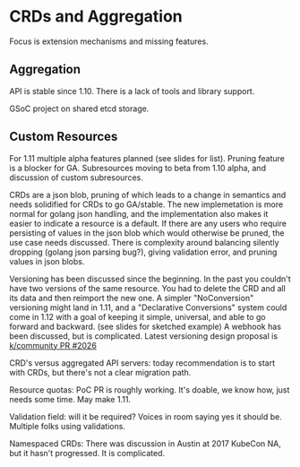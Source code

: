 # CRDs and Aggregation

Focus is extension mechanisms and missing features.

## Aggregation

API is stable since 1.10.  There is a lack of tools and library
support.

GSoC project on shared etcd storage.

## Custom Resources

For 1.11 multiple alpha features planned (see slides for list).
Pruning feature is a blocker for GA.  Subresources moving to beta
from 1.10 alpha, and discussion of custom subresources.

CRDs are a json blob, pruning of which leads to a change in semantics
and needs solidified for CRDs to go GA/stable.  The new implemetation
is more normal for golang json handling, and the implementation
also makes it easier to indicate a resource is a default.  If there
are any users who require persisting of values in the json blob
which would otherwise be pruned, the use case needs discussed.
There is complexity around balancing silently dropping (golang json
parsing bug?), giving validation error, and pruning values in json blobs.

Versioning has been discussed since the beginning.  In the past you
couldn't have two versions of the same resource.  You had to delete
the CRD and all its data and then reimport the new one.  A simpler
"NoConversion" versioning might land in 1.11, and a "Declarative
Conversions" system could come in 1.12 with a goal of keeping it
simple, universal, and able to go forward and backward.  (see
slides for sketched example)  A webhook has been discussed, but is
complicated.  Latest versioning design proposal is [k/community PR #2026](https://github.com/kubernetes/community/pull/2026)

CRD's versus aggregated API servers:  today recommendation is to start with
CRDs, but there's not a clear migration path.

Resource quotas: PoC PR is roughly working.  It's doable, we know how, just
needs some time.  May make 1.11.

Validation field:  will it be required?  Voices in room saying yes it
should be.  Multiple folks using validations.

Namespaced CRDs: There was discussion in Austin at 2017 KubeCon NA, but it
hasn't progressed.  It is complicated.
